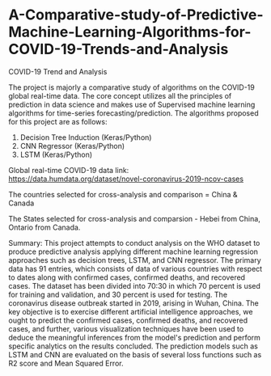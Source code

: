 # A-Comparative-study-of-Predictive-Machine-Learning-Algorithms-for-COVID-19-Trends-and-Analysis
COVID-19 Trend and Analysis 

The project is majorly a comparative study of algorithms on the COVID-19 global real-time data. The core concept utilizes all the principles of prediction in data science and makes use of Supervised machine learning algorithms for time-series forecasting/prediction. The algorithms proposed for this project are as follows:

1. Decision Tree Induction (Keras/Python)
2. CNN Regressor (Keras/Python)
3. LSTM (Keras/Python)

Global real-time COVID-19 data link: https://data.humdata.org/dataset/novel-coronavirus-2019-ncov-cases

The countries selected for cross-analysis and comparison = China & Canada

The States selected for cross-analysis and comparsion - Hebei from China, Ontario from Canada.


Summary: This project attempts to conduct analysis on the WHO dataset to produce predictive analysis applying different machine learning regression approaches such as decision trees, LSTM, and CNN regressor. The primary data has 91 entries, which consists of data of various countries with respect to dates along with confirmed cases, confirmed deaths, and recovered cases. The dataset has been divided into 70:30 in which 70 percent is used for training and validation, and 30 percent is used for testing. The coronavirus disease outbreak started in 2019, arising in Wuhan, China. The key objective is to exercise different artificial intelligence approaches, we ought to predict the confirmed cases, confirmed deaths, and recovered cases, and further, various visualization techniques have been used to deduce the meaningful inferences from the model's prediction and perform specific analytics on the results concluded. The prediction models such as LSTM and CNN are evaluated on the basis of several loss functions such as R2 score and Mean Squared Error. 
